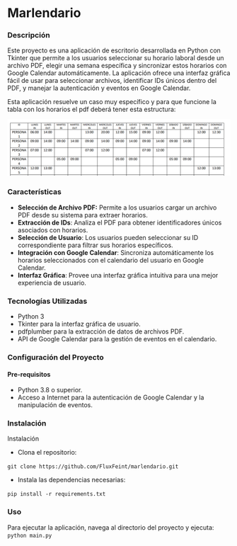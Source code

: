 # Marlendario

### Descripción

Este proyecto es una aplicación de escritorio desarrollada en Python con Tkinter que permite a los usuarios seleccionar su horario laboral desde un archivo PDF, elegir una semana específica y sincronizar estos horarios con Google Calendar automáticamente. La aplicación ofrece una interfaz gráfica fácil de usar para seleccionar archivos, identificar IDs únicos dentro del PDF, y manejar la autenticación y eventos en Google Calendar.

Esta aplicación resuelve un caso muy específico y para que funcione la tabla con los horarios el pdf deberá tener esta estructura:

![Estructura de nuestro PDF](https://raw.githubusercontent.com/FluxFeint/marlendario/main/estructuraReadMe.png)

### Características
- **Selección de Archivo PDF:** Permite a los usuarios cargar un archivo PDF desde su sistema para extraer horarios.
- **Extracción de IDs**: Analiza el PDF para obtener identificadores únicos asociados con horarios.
- **Selección de Usuario**: Los usuarios pueden seleccionar su ID correspondiente para filtrar sus horarios específicos.
- **Integración con Google Calendar**: Sincroniza automáticamente los horarios seleccionados con el calendario del usuario en Google Calendar.
- **Interfaz Gráfica**: Provee una interfaz gráfica intuitiva para una mejor experiencia de usuario.

### Tecnologías Utilizadas
- Python 3
- Tkinter para la interfaz gráfica de usuario.
- pdfplumber para la extracción de datos de archivos PDF.
- API de Google Calendar para la gestión de eventos en el calendario.

### Configuración del Proyecto
#### Pre-requisitos
- Python 3.8 o superior.
- Acceso a Internet para la autenticación de Google Calendar y la manipulación de eventos.

### Instalación
Instalación

- Clona el repositorio:

`git clone https://github.com/FluxFeint/marlendario.git`

- Instala las dependencias necesarias:

`pip install -r requirements.txt`

### Uso
Para ejecutar la aplicación, navega al directorio del proyecto y ejecuta:
`python main.py`
